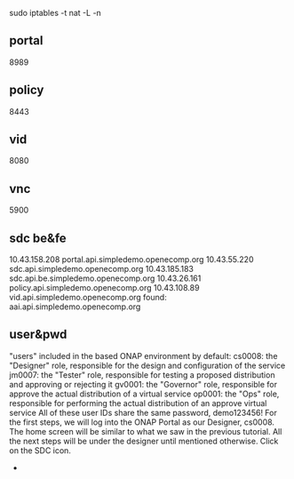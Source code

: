 sudo iptables -t nat -L -n

## portal 
8989
## policy
8443 
## vid
8080
## vnc
5900
## sdc be&fe

10.43.158.208 portal.api.simpledemo.openecomp.org
10.43.55.220 sdc.api.simpledemo.openecomp.org
10.43.185.183 sdc.api.be.simpledemo.openecomp.org
10.43.26.161 policy.api.simpledemo.openecomp.org
10.43.108.89 vid.api.simpledemo.openecomp.org
found: aai.api.simpledemo.openecomp.org

## user&pwd
"users" included in the based ONAP environment by default:
cs0008: the "Designer" role, responsible for the design and configuration of the service
jm0007: the "Tester" role, responsible for testing a proposed distribution and approving or rejecting it
gv0001: the "Governor" role, responsible for approve the actual distribution of a virtual service
op0001: the "Ops" role, responsible for performing the actual distribution of an approve virtual service
All of these user IDs share the same password, demo123456!
For the first steps, we will log into the ONAP Portal as our Designer, cs0008. The home screen will be similar to what we saw in the previous tutorial. All the next steps will be under the designer until mentioned otherwise. Click on the SDC icon.


* 
